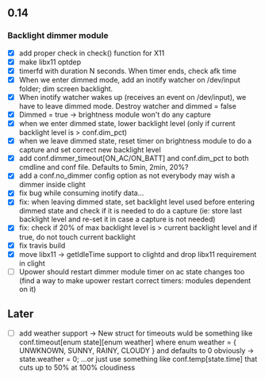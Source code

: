 ## 0.14

### Backlight dimmer module
- [x] add proper check in check() function for X11
- [x] make libx11 optdep
- [x] timerfd with duration N seconds. When timer ends, check afk time
- [x] When we enter dimmed mode, add an inotify watcher on /dev/input folder; dim screen backlight.
- [x] When inotify watcher wakes up (receives an event on /dev/input), we have to leave dimmed mode. Destroy watcher and dimmed = false
- [x] Dimmed = true -> brightness module won't do any capture
- [x] when we enter dimmed state, lower backlight level (only if current backlight level is > conf.dim_pct)
- [x] when we leave dimmed state, reset timer on brightness module to do a capture and set correct new backlight level
- [x] add conf.dimmer_timeout[ON_AC/ON_BATT] and conf.dim_pct to both cmdline and conf file. Defaults to 5min, 2min, 20%?
- [x] add a conf.no_dimmer config option as not everybody may wish a dimmer inside clight
- [x] fix bug while consuming inotify data...
- [x] fix: when leaving dimmed state, set backlight level used before entering dimmed state and check if it is needed to do a capture (ie: store last backlight level and re-set it in case a capture is not needed)
- [x] fix: check if 20% of max backlight level is > current backlight level and if true, do not touch current backlight
- [x] fix travis build
- [x] move libx11 -> getIdleTime support to clightd and drop libx11 requirement in clight
- [ ] Upower should restart dimmer module timer on ac state changes too (find a way to make upower restart correct timers: modules dependent on it)

## Later
- [ ] add weather support -> New struct for timeouts wuld be something like conf.timeout[enum state][enum weather] where enum weather = { UNWKNOWN, SUNNY, RAINY, CLOUDY } and defaults to 0 obviously -> state.weather = 0; ...or just use something like conf.temp[state.time] that cuts up to 50% at 100% cloudiness
